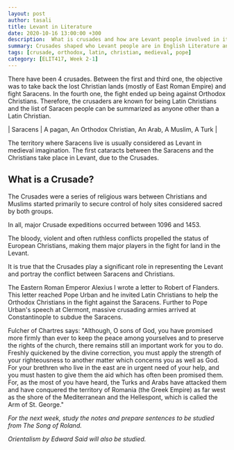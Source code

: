 ```yaml
---
layout: post
author: tasali
title: Levant in Literature
date: 2020-10-16 13:00:00 +300
description:  What is crusades and how are Levant people involved in it?
summary: Crusades shaped who Levant people are in English Literature and understanding them could be a good starting point.
tags: [crusade, orthodox, latin, christian, medieval, pope]
category: [ELIT417, Week 2-1]
---
```


There have been 4 crusades. Between the first and third one, the objective was to take back the lost Christian lands (mostly of East Roman Empire) and fight Saracens. In the fourth one, the fight ended up being against Orthodox Christians. Therefore, the crusaders are known for being Latin Christians and the list of Saracen people can be summarized as anyone other than a Latin Christian.

| Saracens | A pagan, An Orthodox Christian, An Arab, A Muslim, A Turk |

The territory where Saracens live is usually considered as Levant in medieval imagination. The first cataracts between the Saracens and the Christians take place in Levant, due to the Crusades.

## What is a Crusade?

The Crusades were a series of religious wars between Christians and Muslims started primarily to secure control of holy sites considered sacred by both groups.

In all, major Crusade expeditions occurred between 1096 and 1453.

The bloody, violent and often ruthless conflicts propelled the status of European Christians, making them major players in the fight for land in the Levant.

It is true that the Crusades play a significant role in representing the Levant and portray the conflict between Saracens and Christians.

The Eastern Roman Emperor Alexius I wrote a letter to Robert of Flanders. This letter reached Pope Urban and he invited Latin Christians to help the Orthodox Christians in the fight against the Saracens. Further to Pope Urban's speech at Clermont, massive crusading armies arrived at Constantinople to subdue the Saracens.

Fulcher of Chartres says: "Although, O sons of God, you have promised more firmly than ever to keep the peace among yourselves and to preserve the rights of the church, there remains still an important work for you to do. Freshly quickened by the divine correction, you must apply the strength of your righteousness to another matter which concerns you as well as God. For your brethren who live in the east are in urgent need of your help, and you must hasten to give them the aid which has often been promised them. For, as the most of you have heard, the Turks and Arabs have attacked them and have conquered the territory of Romania (the Greek Empire) as far west as the shore of the Mediterranean and the Hellespont, which is called the Arm of St. George."

*For the next week, study the notes and prepare sentences to be studied from The Song of Roland.*

*Orientalism by Edward Said will also be studied.*

